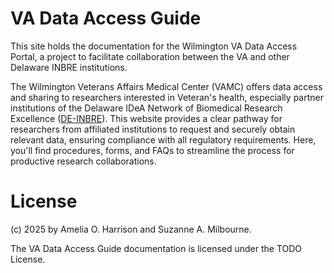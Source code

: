 # VA Data Access Guide

This site holds the documentation for the Wilmington VA Data Access Portal, a project to facilitate collaboration between the VA and other Delaware INBRE institutions.

The Wilmington Veterans Affairs Medical Center (VAMC) offers data access and sharing to researchers interested in Veteran's health, especially partner institutions of the Delaware IDeA Network of Biomedical Research Excellence ([DE-INBRE](https://de-inbre.org/)). This website provides a clear pathway for researchers from affiliated institutions to request and securely obtain relevant data, ensuring compliance with all regulatory requirements. Here, you'll find procedures, forms, and FAQs to streamline the process for productive research collaborations.


# License
(c) 2025 by Amelia O. Harrison and Suzanne A. Milbourne.

The VA Data Access Guide documentation is licensed under the TODO License.
